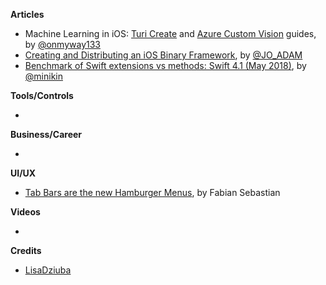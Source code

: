 **Articles**

* Machine Learning in iOS: [Turi Create](https://medium.com/flawless-app-stories/machine-learning-in-ios-turi-create-and-coreml-5ddce0dc8e26) and [Azure Custom Vision](https://medium.com/flawless-app-stories/machine-learning-in-ios-azure-custom-vision-and-coreml-645e93f35eee) guides, by [@onmyway133](https://twitter.com/onmyway133)
* [Creating and Distributing an iOS Binary Framework](https://blog.instabug.com/2018/05/ios-binary-framework/), by [@JO_ADAM](https://twitter.com/JO_ADAM)
* [Benchmark of Swift extensions vs methods: Swift 4.1 (May 2018)](https://medium.com/@minikin/benchmark-of-swift-extensions-vs-methods-swift-4-1-may-2018-2df3229f76fe), by [@minikin](https://twitter.com/miniki)

**Tools/Controls**

* 

**Business/Career**

* 

**UI/UX**

* [Tab Bars are the new Hamburger Menus](https://uxplanet.org/tab-bars-are-the-new-hamburger-menus-9138891e98f4), by Fabian Sebastian

**Videos**

* 

**Credits**

* [LisaDziuba](https://github.com/LisaDziuba)
